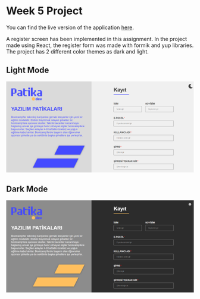# Week 5 Project
You can find the live version of the application [here](https://react-bootcamp-week5-assignment.vercel.app/).

A register screen has been implemented in this assignment. In the project made using React, the register form was made with formik and yup libraries. The project has 2 different color themes as dark and light.

## Light Mode
![lightMode](public/lightMode.png)

## Dark Mode
![darkMode](public/darkMode.png)
